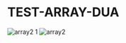 # TEST-ARRAY-DUA
![array2 1](https://cloud.githubusercontent.com/assets/22170389/22404170/2f6eab66-e65e-11e6-927b-0ac9fb92fd01.png)
![array2](https://cloud.githubusercontent.com/assets/22170389/22404169/2f6a9f62-e65e-11e6-9f65-2ecb6dac3716.png)
